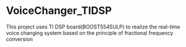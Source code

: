 # VoiceChanger_TIDSP
This project uses TI DSP board(BOOST5545ULP) to realize the real-time voice changing system based on the principle of fractional frequency conversion
